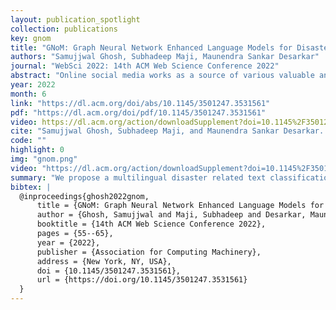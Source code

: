 ```yaml
---
layout: publication_spotlight
collection: publications
key: gnom
title: "GNoM: Graph Neural Network Enhanced Language Models for Disaster Related Multilingual Text Classification"
authors: "Samujjwal Ghosh, Subhadeep Maji, Maunendra Sankar Desarkar"
journal: "WebSci 2022: 14th ACM Web Science Conference 2022"
abstract: "Online social media works as a source of various valuable and actionable information during disasters. These information might be available in multiple languages due to the nature of user generated content. An effective system to automatically identify and categorize these actionable information should be capable to handle multiple languages and under limited supervision. However, existing works mostly focus on English language only with the assumption that sufficient labeled data is available. To overcome these challenges, we propose a multilingual disaster related text classification system which is capable to work undervmonolingual, cross-lingual and multilingual lingual scenarios and under limited supervision. Our end-to-end trainable framework combines the versatility of graph neural networks, by applying over the corpus, with the power of transformer based large language models, over examples, with the help of cross-attention between the two. We evaluate our framework over total nine English, Non-English and monolingual datasets invmonolingual, cross-lingual and multilingual lingual classification scenarios. Our framework outperforms state-of-the-art models in disaster domain and multilingual BERT baseline in terms of Weighted F1 score. We also show the generalizability of the proposed model under limited supervision."
year: 2022
month: 6
link: "https://dl.acm.org/doi/abs/10.1145/3501247.3531561"
pdf: "https://dl.acm.org/doi/pdf/10.1145/3501247.3531561"
video: https://dl.acm.org/action/downloadSupplement?doi=10.1145%2F3501247.3531561&file=WS22_S1_65.mp4
cite: "Samujjwal Ghosh, Subhadeep Maji, and Maunendra Sankar Desarkar. 2022. GNoM: Graph Neural Network Enhanced Language Models for Disaster Related Multilingual Text Classification. In 14th ACM Web Science Conference 2022 (WebSci '22). Association for Computing Machinery, New York, NY, USA, 55–65. https://doi.org/10.1145/3501247.3531561"
code: ""
highlight: 0
img: "gnom.png"
video: "https://dl.acm.org/action/downloadSupplement?doi=10.1145%2F3501247.3531561&file=WS22_S1_65.mp4"
summary: "We propose a multilingual disaster related text classification system which is capable to work undervmonolingual, cross-lingual and multilingual lingual scenarios and under limited supervision. Our end-to-end trainable framework combines the versatility of graph neural networks, by applying over the corpus, with the power of transformer based large language models, over examples, with the help of cross-attention between the two. We evaluate our framework over total nine English, Non-English and monolingual datasets invmonolingual, cross-lingual and multilingual lingual classification scenarios."
bibtex: |
  @inproceedings{ghosh2022gnom,
      title = {GNoM: Graph Neural Network Enhanced Language Models for Disaster Related Multilingual Text Classification},
      author = {Ghosh, Samujjwal and Maji, Subhadeep and Desarkar, Maunendra Sankar},
      booktitle = {14th ACM Web Science Conference 2022},
      pages = {55--65},
      year = {2022},
      publisher = {Association for Computing Machinery},
      address = {New York, NY, USA},
      doi = {10.1145/3501247.3531561},
      url = {https://doi.org/10.1145/3501247.3531561}
  }
---
```

